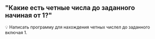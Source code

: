 ## "Какие есть четные числа до заданного начиная от 1?"

💡 Написать программу для нахождения четных числел до заданного включая 1.